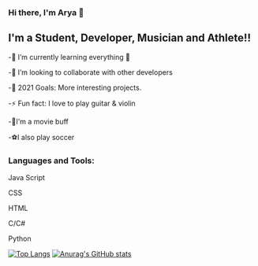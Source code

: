 ### Hi there, I'm Arya 👋



## I'm a Student, Developer, Musician and Athlete!!
-🌱 I’m currently learning everything 🤣

-👯 I’m looking to collaborate with other developers

-🥅 2021 Goals: More interesting projects.

-⚡ Fun fact: I love to play guitar & violin

-🎥I'm a movie buff

-⚽I also play soccer



### Languages and Tools:

Java Script

CSS

HTML

C/C#

Python


[![Top Langs](https://github-readme-stats.vercel.app/api/top-langs/?username=Ary4-alt)](https://github.com/Ary4-alt/github-readme-stats)
[![Anurag's GitHub stats](https://github-readme-stats.vercel.app/api?username=Ary4-alt)](https://github.com/Ary4-alt/github-readme-stats)






